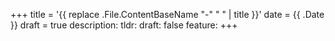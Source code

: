 +++
title = '{{ replace .File.ContentBaseName "-" " " | title }}'
date = {{ .Date }}
draft = true
description: 
tldr: 
draft: false
feature:
+++
